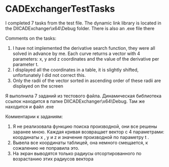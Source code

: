 # CADExchangerTestTasks

I completed 7 tasks from the test file.
The dynamic link library is located in the DllCADExchanger\x64\Debug folder. There is also an .exe file there

Comments on the tasks:
1. I have not implemented the derivative search function, they were all solved in advance by me. Each curve returns a vector with 4 parameters: x, y and z coordinates and the value of the derivative per parameter t.
3. I displayed all the coordinates in a table, it is slightly shifted, unfortunately I did not correct this.
5. Only the radii of the vector sorted in ascending order of these radii are displayed on the screen




Я выполнила 7 заданий из тестового файла. 
Динамическая библиотека ссылок находится в папке DllCADExchanger\x64\Debug. Там же находится и файл .ехе

Комментарии к заданиям:
1. Я не реализовала функцию поиска производной, они все решены заранее мною. Каждая кривая возвращает вектор с 4 параметрами: координаты х , у и z и значение производной по параметру t .
3. Вывела все координаты таблицей, она немного смещается, к сожалению не поправила это.
5. На экран выводятся только радиусы отсортированного по возрастанию этих радиусов вектора
